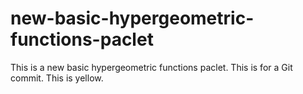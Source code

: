 # new-basic-hypergeometric-functions-paclet
This is a new basic hypergeometric functions paclet.
This is for a Git commit.
This is yellow.